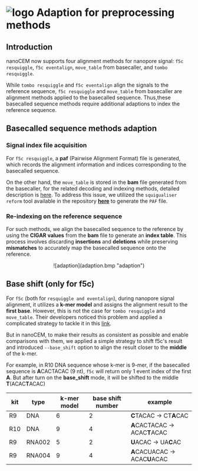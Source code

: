 # ![logo](logo_tiny.png "nanoCEM") Adaption for preprocessing methods

## Introduction
nanoCEM now supports four alignment methods for nanopore signal: `f5c resquiggle`, `f5c eventalign`, `move_table` from basecaller, and `tombo resquiggle`.

While `tombo resquiggle` and `f5c eventalign` align the signals to the reference sequence,
`f5c resquiggle` and `move_table` from basecaller are alignment methods applied to the basecalled sequence.
Thus,these basecalled sequence methods require additional adaptions to index the reference sequence.

## Basecalled sequence methods adaption

### Signal index file acquisition
For `f5c resquiggle`, a **paf** (Pairwise Alignment Format) file is generated, 
which records the alignment information and indices corresponding to the basecalled sequence. 

On the other hand, the `move_table` is stored in the **bam** file generated from the basecaller, 
for the related decoding and indexing methods, detailed description is [here](https://github.com/hiruna72/squigualiser/blob/main/docs/move_table.md).
To address this issue, we utilized the `squigualiser reform` tool available in the repository [**here**](https://github.com/hiruna72/squigualiser/blob/main/docs/reform.md)  to generate the `PAF` file.

### Re-indexing on the reference sequence
For such methods, we align the basecalled sequence to the reference by using the **CIGAR values** from the **bam** file to generate an **index table**. 
This process involves discarding **insertions** and **deletions** while preserving **mismatches** to accurately map the basecalled sequence onto the reference.

<center>![adaption](adaption.bmp "adaption") </center>

## Base shift (only for f5c)

For `f5c` (both for `resquiggle and eventalign`), during nanopore signal alignment, it utilizes a **k-mer model** and assigns the alignment result to the **first base**. However, this is not the case for `tombo resquiggle` and `move_table`.
Their developers noticed this problem and applied a complicated strategy to tackle it in this [link](https://github.com/hiruna72/squigualiser/blob/main/docs/base_shift_and_eventalignment.md).

But in nanoCEM, to make their results as consistent as possible and enable comparisons with them, 
we applied a simple strategy to shift f5c's result and introduced `--base_shift` option to align the result closer to the **middle** of the k-mer. 

For example, in R10 DNA sequence whose k-mer is 9-mer, if the basecalled sequence is **A**CACTACAC (9 nt), `f5c` will return only 1 event index of the first **A**.
But after turn on the **base_shift** mode, it will be shifted to the middle **T**(ACAC**T**ACAC)


| kit    | type | k-mer model  |base shift number |example |
|--------|----------|-------|-------|-------|
| R9    | DNA | 6 |2 |**C**TACAC → CT**A**CAC |
| R10    | DNA | 9 |4 |**A**CACTACAC → ACAC**T**ACAC |
| R9    | RNA002 | 5 |2 |**U**ACAC → UA**C**AC |
| R9    | RNA004 | 9 |4 |**A**CACUACAC → ACAC**U**ACAC |
